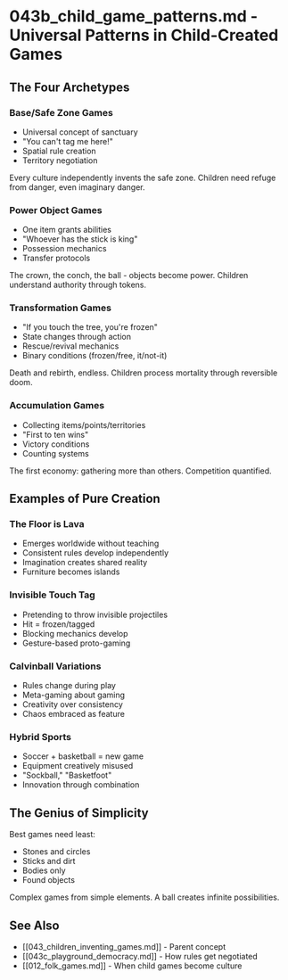 # 043b_child_game_patterns.md - Universal Patterns in Child-Created Games

## The Four Archetypes

### Base/Safe Zone Games
- Universal concept of sanctuary
- "You can't tag me here!"
- Spatial rule creation
- Territory negotiation

Every culture independently invents the safe zone. Children need refuge from danger, even imaginary danger.

### Power Object Games  
- One item grants abilities
- "Whoever has the stick is king"
- Possession mechanics
- Transfer protocols

The crown, the conch, the ball - objects become power. Children understand authority through tokens.

### Transformation Games
- "If you touch the tree, you're frozen"
- State changes through action
- Rescue/revival mechanics
- Binary conditions (frozen/free, it/not-it)

Death and rebirth, endless. Children process mortality through reversible doom.

### Accumulation Games
- Collecting items/points/territories
- "First to ten wins"
- Victory conditions
- Counting systems

The first economy: gathering more than others. Competition quantified.

## Examples of Pure Creation

### The Floor is Lava
- Emerges worldwide without teaching
- Consistent rules develop independently
- Imagination creates shared reality
- Furniture becomes islands

### Invisible Touch Tag
- Pretending to throw invisible projectiles
- Hit = frozen/tagged
- Blocking mechanics develop
- Gesture-based proto-gaming

### Calvinball Variations
- Rules change during play
- Meta-gaming about gaming
- Creativity over consistency
- Chaos embraced as feature

### Hybrid Sports
- Soccer + basketball = new game
- Equipment creatively misused
- "Sockball," "Basketfoot"
- Innovation through combination

## The Genius of Simplicity

Best games need least:
- Stones and circles
- Sticks and dirt
- Bodies only
- Found objects

Complex games from simple elements. A ball creates infinite possibilities.

## See Also
- [[043_children_inventing_games.md]] - Parent concept
- [[043c_playground_democracy.md]] - How rules get negotiated
- [[012_folk_games.md]] - When child games become culture
